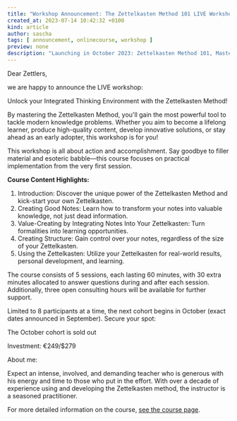 ```yaml
---
title: "Workshop Announcement: The Zettelkasten Method 101 LIVE Workshop"
created_at: 2023-07-14 10:42:32 +0100
kind: article
author: sascha
tags: [ announcement, onlinecourse, workshop ]
preview: none
description: "Launching in October 2023: Zettelkasten Method 101, Mastering the basics to unlock your Integrated Thinking Environment. A live workshop for 8 participants. Secure your spot now!"
---
```

Dear Zettlers,

we are happy to announce the LIVE workshop:

Unlock your Integrated Thinking Environment with the Zettelkasten Method!

By mastering the Zettelkasten Method, you'll gain the most powerful tool to tackle modern knowledge problems. Whether you aim to become a lifelong learner, produce high-quality content, develop innovative solutions, or stay ahead as an early adopter, this workshop is for you!

This workshop is all about action and accomplishment. Say goodbye to filler material and esoteric babble—this course focuses on practical implementation from the very first session.

**Course Content Highlights:**

1. Introduction: Discover the unique power of the Zettelkasten Method and kick-start your own Zettelkasten.
2. Creating Good Notes: Learn how to transform your notes into valuable knowledge, not just dead information.
3. Value-Creating by Integrating Notes Into Your Zettelkasten: Turn formalities into learning opportunities.
4. Creating Structure: Gain control over your notes, regardless of the size of your Zettelkasten.
5. Using the Zettelkasten: Utilize your Zettelkasten for real-world results, personal development, and learning.

The course consists of 5 sessions, each lasting 60 minutes, with 30 extra minutes allocated to answer questions during and after each session. Additionally, three open consulting hours will be available for further support.

Limited to 8 participants at a time, the next cohort begins in October (exact dates announced in September). Secure your spot:

<aside class="note"><p>The October cohort is sold out</p></aside>

Investment: €249/$279

About me:

Expect an intense, involved, and demanding teacher who is generous with his energy and time to those who put in the effort. With over a decade of experience using and developing the Zettelkasten method, the instructor is a seasoned practitioner.

For more detailed information on the course, [see the course page](https://zettelkasten.de/course).
